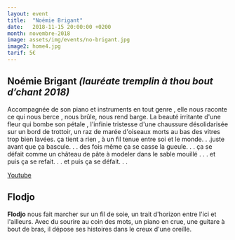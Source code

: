 ```yaml
---
layout: event
title:  "Noémie Brigant"
date:   2018-11-15 20:00:00 +0200
month: novembre-2018
image: assets/img/events/no-brigant.jpg
image2: home4.jpg
tarif: 5€
---
```


## Noémie Brigant *(lauréate tremplin à thou bout d’chant 2018)*

Accompagnée de son piano et instruments en tout genre , elle nous raconte ce qui nous berce , nous brûle, nous rend barge. La beauté irritante d'une fleur qui bombe son pétale , l'infinie tristesse d'une chaussure désolidarisée sur un bord de trottoir, un raz de marée d'oiseaux morts au bas des vitres trop bien lavées. ça tient a rien , à un fil tenue entre soi et le monde. . .juste avant que ça bascule. . . des fois même ça se casse la gueule. . . ça se défait comme un château de pâte à modeler dans le sable mouillé . . . et puis ça se refait. . . et puis ça se défait. . .

[Youtube](https://youtu.be/V8_Mlpwe4fE)


## Flodjo

**Flodjo** nous fait marcher sur un fil de soie, un trait d'horizon entre l'ici et l'ailleurs. Avec du sourire au coin des mots, un piano en crue, une guitare à bout de bras, il dépose ses histoires dans le creux d'une oreille.
